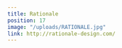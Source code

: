 ```yaml
---
title: Rationale
position: 17
image: "/uploads/RATIONALE.jpg"
link: http://rationale-design.com/
---
```


